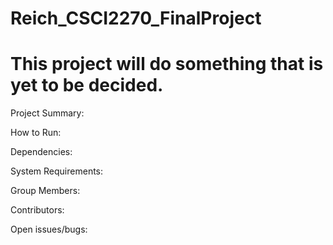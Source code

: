 # Reich_CSCI2270_FinalProject
# This project will do something that is yet to be decided.
Project Summary:

How to Run:

Dependencies:

System Requirements:

Group Members:

Contributors:

Open issues/bugs:

